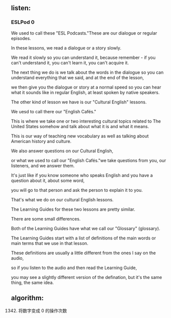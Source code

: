 ## listen:
### ESLPod 0

We used to call these "ESL Podcasts."These are our dialogue or regular episodes.

In these lessons, we read a dialogue or a story slowly.

We read it slowly so you can understand it, because remember - if you can't understand it, you can't learn it, you can't acquire it.

The next thing we do is we talk about the words in the dialogue so you can understand everything that we said, and at the end of the lesson,

we then give you the dialogue or story at a normal speed so you can hear what it sounds like in regular English, at least spoken by native speakers.

The other kind of lesson we have is our "Cultural English" lessons.

We uesd to call there our "English Cafés."

This is where we take one or two interesting cultural topics related to The United States somehow and talk about what it is and what it means.

This is our way of teaching new vocabulary as well as talking about American history and culture.

We also answer questions on our Cultural English,

or what we used to call our "English Cafés."we take questions from you, our listeners, and we answer them.

It's just like if you know someone who speaks English and you have a question about it, about some word,

you will go to that person and ask the person to explain it to you.

That's what we do on our cultural English lessons.

The Learning Guides for these two lessons are pretty similar.

There are some small differences.

Both of the Learning Guides have what we call our "Glossary" (glossary).

The Learning Guides start with a list of definitions of the main words or main terms that we use in that lesson.

These definitions are usually a little different from the ones I say on the audio,

so if you listen to the audio and then read the Learning Guide,

you may see a slightly different version of the defination, but it's the same thing, the same idea.







## algorithm:

1342. 将数字变成 0 的操作次数
